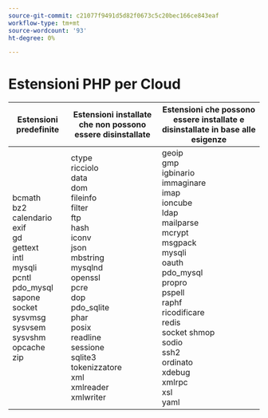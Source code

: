 ```yaml
---
source-git-commit: c21077f9491d5d82f0673c5c20bec166ce843eaf
workflow-type: tm+mt
source-wordcount: '93'
ht-degree: 0%

---
```

# Estensioni PHP per Cloud

<table style="table-layout:auto">
    <thead>
      <tr>
        <th>
            Estensioni predefinite
        </th>
        <th>
            Estensioni installate che non possono essere disinstallate
        </th>
        <th>
            Estensioni che possono essere installate e disinstallate in base alle esigenze
        </th>
      </tr>
    </thead>
    <tbody>
        <tr>
            <td>
                bcmath<br>
                bz2<br>
                calendario<br>
                exif<br>
                gd<br>
                gettext<br>
                intl<br>
                mysqli<br>
                pcntl<br>
                pdo_mysql<br>
                sapone<br>
                socket<br>
                sysvmsg<br>
                sysvsem<br>
                sysvshm<br>
                opcache<br>
                zip<br>
            </td>
            <td>
                ctype<br>
                ricciolo<br>
                data<br>
                dom<br>
                fileinfo<br>
                filter<br>
                ftp<br>
                hash<br>
                iconv<br>
                json<br>
                mbstring<br>
                mysqlnd<br>
                openssl<br>
                pcre<br>
                dop<br>
                pdo_sqlite<br>
                phar<br>
                posix<br>
                readline<br>
                sessione<br>
                sqlite3<br>
                tokenizzatore<br>
                xml<br>
                xmlreader<br>
                xmlwriter<br>
            </td>
            <td>
                geoip<br>
                gmp<br>
                igbinario<br>
                immaginare<br>
                imap<br>
                ioncube<br>
                ldap<br>
                mailparse<br>
                mcrypt<br>
                msgpack<br>
                mysqli<br>
                oauth<br>
                pdo_mysql<br>
                propro<br>
                pspell<br>
                raphf<br>
                ricodificare<br>
                redis<br>
                socket shmop<br>
                sodio<br>
                ssh2<br>
                ordinato<br>
                xdebug<br>
                xmlrpc<br>
                xsl<br>
                yaml<br>
            </td>
        </tr>
    </tbody>
</table>
